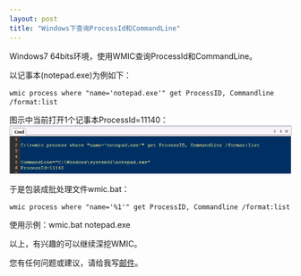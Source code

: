 ```yaml
---
layout: post
title: "Windows下查询ProcessId和CommandLine"
---
```


 Windows7 64bits环境，使用WMIC查询ProcessId和CommandLine。

以记事本(notepad.exe)为例如下：

	wmic process where "name='notepad.exe'" get ProcessID, Commandline /format:list

图示中当前打开1个记事本ProcessId=11140：
![示例](/images/wmic_notepad.png)


于是包装成批处理文件wmic.bat：

	wmic process where "name='%1'" get ProcessID, Commandline /format:list

使用示例：wmic.bat notepad.exe

以上，有兴趣的可以继续深挖WMIC。

您有任何问题或建议，请给我写[邮件](mailto:yinwer81@gmail.com)。
